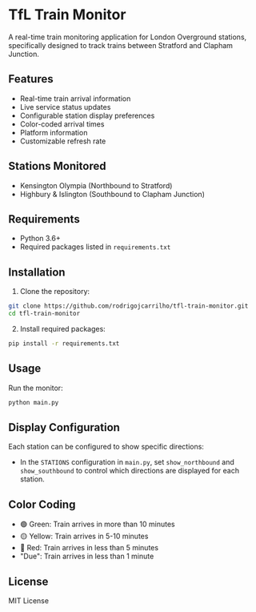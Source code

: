 # TfL Train Monitor

A real-time train monitoring application for London Overground stations, specifically designed to track trains between Stratford and Clapham Junction.

## Features

- Real-time train arrival information
- Live service status updates
- Configurable station display preferences
- Color-coded arrival times
- Platform information
- Customizable refresh rate

## Stations Monitored

- Kensington Olympia (Northbound to Stratford)
- Highbury & Islington (Southbound to Clapham Junction)

## Requirements

- Python 3.6+
- Required packages listed in `requirements.txt`

## Installation

1. Clone the repository:
```bash
git clone https://github.com/rodrigojcarrilho/tfl-train-monitor.git
cd tfl-train-monitor
```

2. Install required packages:
```bash
pip install -r requirements.txt
```

## Usage

Run the monitor:
```bash
python main.py
```

## Display Configuration

Each station can be configured to show specific directions:
- In the `STATIONS` configuration in `main.py`, set `show_northbound` and `show_southbound` to control which directions are displayed for each station.

## Color Coding

- 🟢 Green: Train arrives in more than 10 minutes
- 🟡 Yellow: Train arrives in 5-10 minutes
- 🔴 Red: Train arrives in less than 5 minutes
- "Due": Train arrives in less than 1 minute

## License

MIT License 